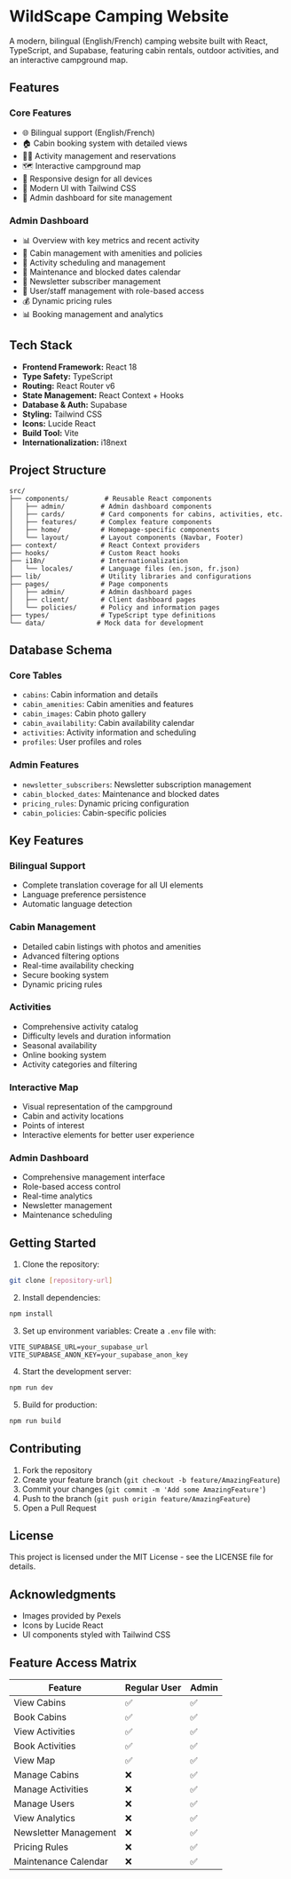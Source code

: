 # WildScape Camping Website

A modern, bilingual (English/French) camping website built with React, TypeScript, and Supabase, featuring cabin rentals, outdoor activities, and an interactive campground map.

## Features

### Core Features
- 🌐 Bilingual support (English/French)
- 🏠 Cabin booking system with detailed views
- 🏃‍♂️ Activity management and reservations
- 🗺️ Interactive campground map
- 📱 Responsive design for all devices
- 🎨 Modern UI with Tailwind CSS
- 🔐 Admin dashboard for site management

### Admin Dashboard
- 📊 Overview with key metrics and recent activity
- 🏡 Cabin management with amenities and policies
- 🎯 Activity scheduling and management
- 📅 Maintenance and blocked dates calendar
- 📧 Newsletter subscriber management
- 👥 User/staff management with role-based access
- 💰 Dynamic pricing rules
- 📊 Booking management and analytics

## Tech Stack

- **Frontend Framework:** React 18
- **Type Safety:** TypeScript
- **Routing:** React Router v6
- **State Management:** React Context + Hooks
- **Database & Auth:** Supabase
- **Styling:** Tailwind CSS
- **Icons:** Lucide React
- **Build Tool:** Vite
- **Internationalization:** i18next

## Project Structure

```
src/
├── components/         # Reusable React components
│   ├── admin/         # Admin dashboard components
│   ├── cards/         # Card components for cabins, activities, etc.
│   ├── features/      # Complex feature components
│   ├── home/          # Homepage-specific components
│   └── layout/        # Layout components (Navbar, Footer)
├── context/           # React Context providers
├── hooks/             # Custom React hooks
├── i18n/              # Internationalization
│   └── locales/       # Language files (en.json, fr.json)
├── lib/               # Utility libraries and configurations
├── pages/             # Page components
│   ├── admin/         # Admin dashboard pages
│   ├── client/        # Client dashboard pages
│   └── policies/      # Policy and information pages
├── types/             # TypeScript type definitions
└── data/             # Mock data for development
```

## Database Schema

### Core Tables
- `cabins`: Cabin information and details
- `cabin_amenities`: Cabin amenities and features
- `cabin_images`: Cabin photo gallery
- `cabin_availability`: Cabin availability calendar
- `activities`: Activity information and scheduling
- `profiles`: User profiles and roles

### Admin Features
- `newsletter_subscribers`: Newsletter subscription management
- `cabin_blocked_dates`: Maintenance and blocked dates
- `pricing_rules`: Dynamic pricing configuration
- `cabin_policies`: Cabin-specific policies

## Key Features

### Bilingual Support
- Complete translation coverage for all UI elements
- Language preference persistence
- Automatic language detection

### Cabin Management
- Detailed cabin listings with photos and amenities
- Advanced filtering options
- Real-time availability checking
- Secure booking system
- Dynamic pricing rules

### Activities
- Comprehensive activity catalog
- Difficulty levels and duration information
- Seasonal availability
- Online booking system
- Activity categories and filtering

### Interactive Map
- Visual representation of the campground
- Cabin and activity locations
- Points of interest
- Interactive elements for better user experience

### Admin Dashboard
- Comprehensive management interface
- Role-based access control
- Real-time analytics
- Newsletter management
- Maintenance scheduling

## Getting Started

1. Clone the repository:
```bash
git clone [repository-url]
```

2. Install dependencies:
```bash
npm install
```

3. Set up environment variables:
Create a `.env` file with:
```env
VITE_SUPABASE_URL=your_supabase_url
VITE_SUPABASE_ANON_KEY=your_supabase_anon_key
```

4. Start the development server:
```bash
npm run dev
```

5. Build for production:
```bash
npm run build
```

## Contributing

1. Fork the repository
2. Create your feature branch (`git checkout -b feature/AmazingFeature`)
3. Commit your changes (`git commit -m 'Add some AmazingFeature'`)
4. Push to the branch (`git push origin feature/AmazingFeature`)
5. Open a Pull Request

## License

This project is licensed under the MIT License - see the LICENSE file for details.

## Acknowledgments

- Images provided by Pexels
- Icons by Lucide React
- UI components styled with Tailwind CSS

## Feature Access Matrix

| Feature                | Regular User | Admin        |
|-----------------------|--------------|--------------|
| View Cabins           | ✅           | ✅           |
| Book Cabins           | ✅           | ✅           |
| View Activities       | ✅           | ✅           |
| Book Activities       | ✅           | ✅           |
| View Map             | ✅           | ✅           |
| Manage Cabins        | ❌           | ✅           |
| Manage Activities    | ❌           | ✅           |
| Manage Users         | ❌           | ✅           |
| View Analytics       | ❌           | ✅           |
| Newsletter Management| ❌           | ✅           |
| Pricing Rules        | ❌           | ✅           |
| Maintenance Calendar | ❌           | ✅           |